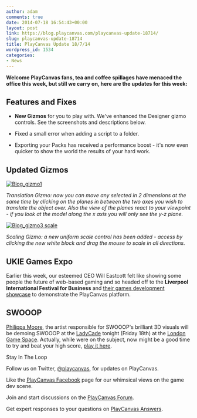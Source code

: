 ```yaml
---
author: adam
comments: true
date: 2014-07-18 16:54:43+00:00
layout: post
link: https://blog.playcanvas.com/playcanvas-update-18714/
slug: playcanvas-update-18714
title: PlayCanvas Update 18/7/14
wordpress_id: 1534
categories:
- News
---
```


**Welcome PlayCanvas fans, tea and coffee spillages have menaced the office this week, but still we carry on, here are the updates for this week:**





## Features and Fixes





	
  * **New Gizmos** for you to play with. We've enhanced the Designer gizmo controls. See the screenshots and descriptions below.

	
  * Fixed a small error when adding a script to a folder.

	
  * Exporting your Packs has received a performance boost - it's now even quicker to show the world the results of your hard work.




## Updated Gizmos


[![Blog_gizmo1](https://blog.playcanvas.com/wp-content/uploads/2014/07/Blog_gizmo12.png)](http://blog.playcanvas.com/wp-content/uploads/2014/07/Blog_gizmo12.png)

_Translation Gizmo: now you can move any selected in 2 dimensions at the same time by clicking on the planes in between the two axes you wish to translate the object over. Also the view of the planes react to your viewpoint - if you look at the model along the x axis you will only see the y-z plane._

[![Blog_gizmo3 scale](https://blog.playcanvas.com/wp-content/uploads/2014/07/Blog_gizmo3-scale1.png)](http://blog.playcanvas.com/wp-content/uploads/2014/07/Blog_gizmo3-scale1.png)

_Scaling Gizmo: a new uniform scale control has been added - access by clicking the new white block and drag the mouse to scale in all directions._


## UKIE Games Expo 




Earlier this week, our esteemed CEO Will Eastcott felt like showing some people the future of web-based gaming and so headed off to the **Liverpool International Festival for Business** and [their games development showcase](https://www.events.ukti.gov.uk/creative-business-breakfast-and-uk-games-industry-showcase--ifb) to demonstrate the PlayCanvas platform.





## SWOOOP




[Philippa Moore](http://philippamoore.com/), the artist responsible for SWOOOP's brilliant 3D visuals will be demoing SWOOOP at the [LadyCade](http://www.ladycade.org/) tonight (Friday 18th) at the [London Game Space](http://londongamespace.org/). Actually, while were on the subject, now might be a good time to try and beat your high score, [play it here](http://apps.playcanvas.com/playcanvas/swooop/swooop).




Stay In The Loop




Follow us on Twitter, [@playcanvas](https://twitter.com/playcanvas), for updates on PlayCanvas.




Like the [PlayCanvas Facebook](http://facebook.com/playcanvas) page for our whimsical views on the game dev scene.




Join and start discussions on the [PlayCanvas Forum](http://forum.playcanvas.com/).




Get expert responses to your questions on [PlayCanvas Answers](http://answers.playcanvas.com/).
